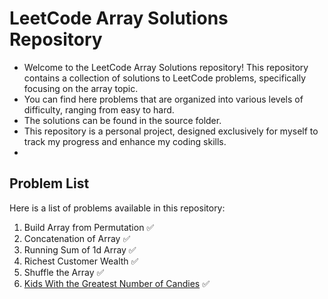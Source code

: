 # LeetCode Array Solutions Repository

- Welcome to the LeetCode Array Solutions repository! This repository contains a collection of solutions to LeetCode problems, specifically focusing on the array topic.
- You can find here problems that are organized into various levels of difficulty, ranging from easy to hard.
- The solutions can be found in the source folder.
- This repository is a personal project, designed exclusively for myself to track my progress and enhance my coding skills.
- 
## Problem List
Here is a list of problems available in this repository:

1. Build Array from Permutation ✅
2. Concatenation of Array ✅
3. Running Sum of 1d Array ✅
4. Richest Customer Wealth ✅
5. Shuffle the Array ✅
6. [Kids With the Greatest Number of Candies](https://leetcode.com/problems/kids-with-the-greatest-number-of-candies/description/) ✅
